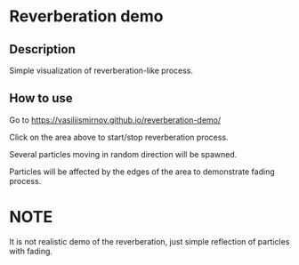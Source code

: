 # Reverberation demo

## Description

Simple visualization of reverberation-like process.

## How to use

Go to https://vasiliismirnov.github.io/reverberation-demo/

Click on the area above to start/stop reverberation process.

Several particles moving in random direction will be spawned.

Particles will be affected by the edges of the area to demonstrate fading process.

# NOTE

It is not realistic demo of the reverberation, just simple reflection of particles with fading.
